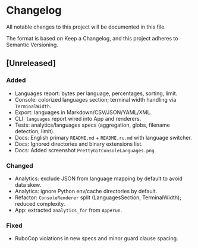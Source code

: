 # Changelog

All notable changes to this project will be documented in this file.

The format is based on Keep a Changelog, and this project adheres to Semantic Versioning.

## [Unreleased]
### Added
- Languages report: bytes per language, percentages, sorting, limit.
- Console: colorized languages section; terminal width handling via `TerminalWidth`.
- Export: languages in Markdown/CSV/JSON/YAML/XML.
- CLI: `languages` report wired into App and renderers.
- Tests: analytics/languages specs (aggregation, globs, filename detection, limit).
- Docs: English primary `README.md` + `README.ru.md` with language switcher.
- Docs: Ignored directories and binary extensions list.
- Docs: Added screenshot `PrettyGitConsoleLanguages.png`.

### Changed
- Analytics: exclude JSON from language mapping by default to avoid data skew.
- Analytics: ignore Python env/cache directories by default.
- Refactor: `ConsoleRenderer` split (LanguagesSection, TerminalWidth); reduced complexity.
- App: extracted `analytics_for` from `App#run`.

### Fixed
- RuboCop violations in new specs and minor guard clause spacing.
